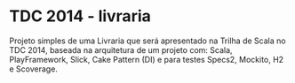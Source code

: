 TDC 2014 - livraria
=======

Projeto simples de uma Livraria que será apresentado na Trilha de Scala no TDC 2014, baseada na arquitetura de um projeto com: Scala, PlayFramework, Slick, Cake Pattern (DI) e para testes Specs2, Mockito, H2 e Scoverage.
